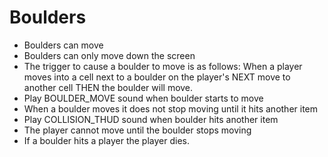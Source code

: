 # Boulders

- Boulders can move
- Boulders can only move down the screen
- The trigger to cause a boulder to move is as follows: When a player moves into a cell next to a boulder on the player's NEXT move to another cell THEN the boulder will move.
- Play BOULDER_MOVE sound when boulder starts to move
- When a boulder moves it does not stop moving until it hits another item
- Play COLLISION_THUD sound when boulder hits another item
- The player cannot move until the boulder stops moving
- If a boulder hits a player the player dies.
